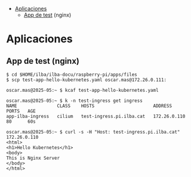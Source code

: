 * [Aplicaciones](#id1)
  * [App de test](#id10) (nginx)


# Aplicaciones <div id='id1' />

## App de test (nginx) <div id='id10' />


```
$ cd $HOME/ilba/ilba-docu/raspberry-pi/apps/files
$ scp test-app-hello-kubernetes.yaml oscar.mas@172.26.0.111:
```

```
oscar.mas@2025-05:~ $ kcaf test-app-hello-kubernetes.yaml
```

```
oscar.mas@2025-05:~ $ k -n test-ingress get ingress
NAME               CLASS    HOSTS                      ADDRESS        PORTS   AGE
app-ilba-ingress   cilium   test-ingress.pi.ilba.cat   172.26.0.110   80      60s

oscar.mas@2025-05:~ $ curl -s -H "Host: test-ingress.pi.ilba.cat" 172.26.0.110
<html>
<h1>Hello Kubernetes</h1>
<body>
This is Nginx Server
</body>
</html>
```
